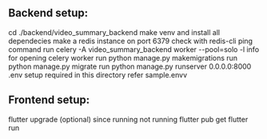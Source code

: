 ## Backend setup:
cd ./backend/video_summary_backend
make venv and install all dependecies
make a redis instance on port 6379
check with redis-cli ping command
run celery -A video_summary_backend worker --pool=solo -l info for opening celery worker
run python manage.py makemigrations
run python manage.py migrate
run python manage.py runserver 0.0.0.0:8000
.env setup required in this directory refer sample.envv

## Frontend setup:
flutter upgrade (optional)
since running not running
flutter pub get
flutter run
